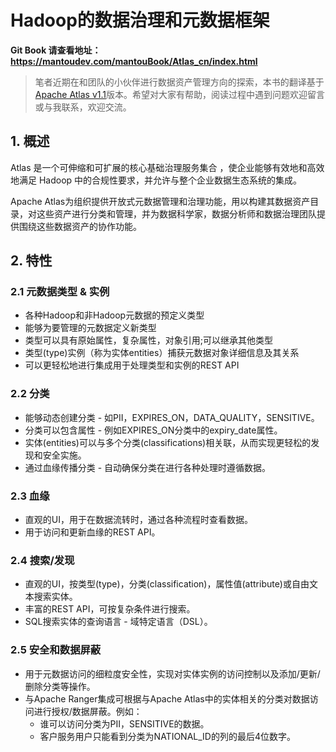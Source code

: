 # Hadoop的数据治理和元数据框架

**Git Book 请查看地址：https://mantoudev.com/mantouBook/Atlas_cn/index.html**

>笔者近期在和团队的小伙伴进行数据资产管理方向的探索，本书的翻译基于[Apache Atlas v1.1](https://atlas.apache.org/)版本。希望对大家有帮助，阅读过程中遇到问题欢迎留言或与我联系，欢迎交流。

## 1. 概述
Atlas 是一个可伸缩和可扩展的核心基础治理服务集合 ，使企业能够有效地和高效地满足 Hadoop 中的合规性要求，并允许与整个企业数据生态系统的集成。

Apache Atlas为组织提供开放式元数据管理和治理功能，用以构建其数据资产目录，对这些资产进行分类和管理，并为数据科学家，数据分析师和数据治理团队提供围绕这些数据资产的协作功能。

## 2. 特性
### 2.1 元数据类型 & 实例
- 各种Hadoop和非Hadoop元数据的预定义类型
- 能够为要管理的元数据定义新类型
- 类型可以具有原始属性，复杂属性，对象引用;可以继承其他类型
- 类型(type)实例（称为实体entities）捕获元数据对象详细信息及其关系
- 可以更轻松地进行集成用于处理类型和实例的REST API

### 2.2 分类
- 能够动态创建分类 - 如PII，EXPIRES_ON，DATA_QUALITY，SENSITIVE。
- 分类可以包含属性 - 例如EXPIRES_ON分类中的expiry_date属性。
- 实体(entities)可以与多个分类(classifications)相关联，从而实现更轻松的发现和安全实施。
- 通过血缘传播分类 - 自动确保分类在进行各种处理时遵循数据。

### 2.3 血缘
- 直观的UI，用于在数据流转时，通过各种流程时查看数据。
- 用于访问和更新血缘的REST API。

### 2.4 搜索/发现
- 直观的UI，按类型(type)，分类(classification)，属性值(attribute)或自由文本搜索实体。
- 丰富的REST API，可按复杂条件进行搜索。
- SQL搜索实体的查询语言 - 域特定语言（DSL）。

### 2.5 安全和数据屏蔽
- 用于元数据访问的细粒度安全性，实现对实体实例的访问控制以及添加/更新/删除分类等操作。
- 与Apache Ranger集成可根据与Apache Atlas中的实体相关的分类对数据访问进行授权/数据屏蔽。例如：
    - 谁可以访问分类为PII，SENSITIVE的数据。
    - 客户服务用户只能看到分类为NATIONAL_ID的列的最后4位数字。
